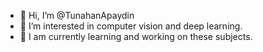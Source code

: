 - 👋 Hi, I’m @TunahanApaydin
- 👀 I’m interested in computer vision and deep learning.
- 🌱 I am currently learning and working on these subjects.

<!---
TunahanApaydin/TunahanApaydin is a ✨ special ✨ repository because its `README.md` (this file) appears on your GitHub profile.
You can click the Preview link to take a look at your changes.
--->
